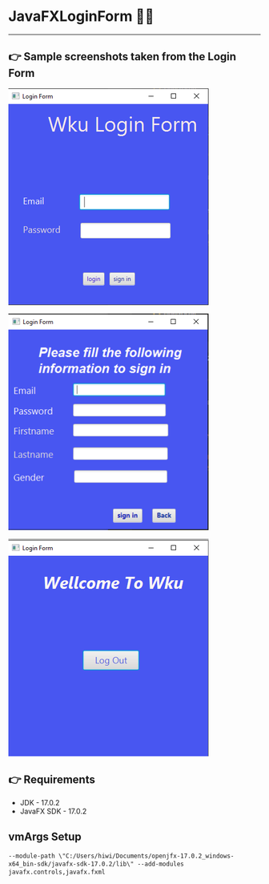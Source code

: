 # JavaFXLoginForm 🙎‍♂️


---

## 👉 Sample screenshots taken from the Login Form


<img src="image/Screenshot 2022-05-12 103116.png" alt="Home - Screen" width="400"/><br>

<img src="image\Screenshot 2022-05-12 103311.png" alt="Register Form" width="400"/><br>

<img src="image\Screenshot 2022-05-12 103414.png" alt="Log out" width="400"/><br>




## 👉 Requirements

- JDK - 17.0.2
- JavaFX SDK - 17.0.2



## vmArgs Setup

```
--module-path \"C:/Users/hiwi/Documents/openjfx-17.0.2_windows-x64_bin-sdk/javafx-sdk-17.0.2/lib\" --add-modules javafx.controls,javafx.fxml
```